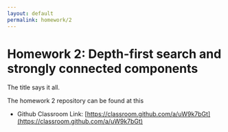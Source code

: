 ```yaml
---
layout: default
permalink: homework/2
---
```


# Homework 2: Depth-first search and strongly connected components

The title says it all. 

The homework 2 repository can be found at this

* Github Classroom Link: [https://classroom.github.com/a/uW9k7bGt](https://classroom.github.com/a/uW9k7bGt)


